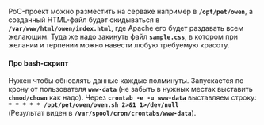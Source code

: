 PoC-проект можно разместить на серваке например в **`/opt/pet/owen`**, а созданный
HTML-файл будет скидываться в **`/var/www/html/owen/index.html`**, где Apache
его будет раздавать всем желающим. Туда же надо закинуть файл **`sample.css`**,
в котором при желании и терпении можно навести любую требуемую красоту.    
#### Про bash-скрипт ####
Нужен чтобы обновлять данные каждые полминуты. Запускается по крону от
пользователя **`www-data`** (не забыть в нужных местах выставить **`chmod/chown`**
как надо). Через **`crontab -e -u www-data`** выставляем строку:    
**`* * * * * /opt/pet/owen/owen.sh 2>&1 1>/dev/null`**    
(Результат виден в **`/var/spool/cron/crontabs/www-data`**).    
